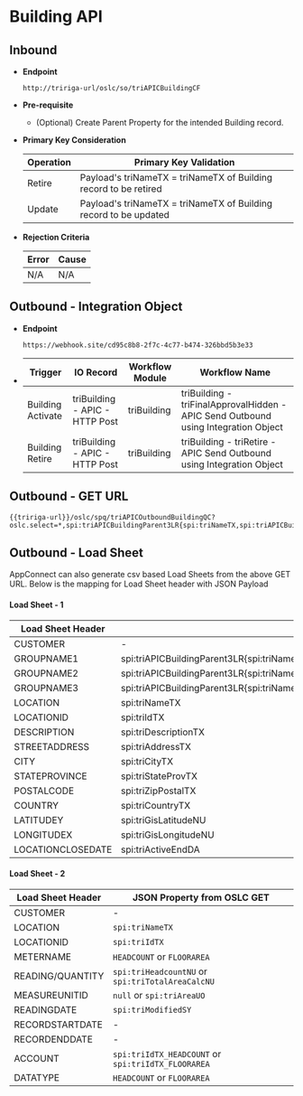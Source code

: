 # Building API


## Inbound

- **Endpoint**
  ```
  http://tririga-url/oslc/so/triAPICBuildingCF
  ```

- **Pre-requisite**
  
  - (Optional) Create Parent Property for the intended Building record.

- **Primary Key Consideration**

  Operation | Primary Key Validation
  ---|---
  Retire | Payload's triNameTX = triNameTX of Building record to be retired
  Update | Payload's triNameTX = triNameTX of Building record to be updated
  
- **Rejection Criteria**

  Error | Cause
  ---|---
  N/A | N/A

## Outbound - Integration Object

- **Endpoint**
  ```
  https://webhook.site/cd95c8b8-2f7c-4c77-b474-326bbd5b3e33
  ```
  
- Trigger | IO Record | Workflow Module | Workflow Name 
  ---|---|---|---
  Building Activate | triBuilding - APIC - HTTP Post | triBuilding | triBuilding - triFinalApprovalHidden - APIC Send Outbound using Integration Object 
  Building Retire | triBuilding - APIC - HTTP Post | triBuilding | triBuilding - triRetire - APIC Send Outbound using Integration Object 
  
  
## Outbound - GET URL

```
{{tririga-url}}/oslc/spq/triAPICOutboundBuildingQC?oslc.select=*,spi:triAPICBuildingParent3LR{spi:triNameTX,spi:triAPICBuildingParent2LR{spi:triNameTX,spi:triAPICBuildingParent1LR{spi:triNameTX}}}&oslc.paging=true&oslc.page=1&oslc.pageSize=2
```

## Outbound - Load Sheet

AppConnect can also generate csv based Load Sheets from the above GET URL. Below is the mapping for Load Sheet header with JSON Payload


#### Load Sheet - 1

Load Sheet Header | JSON Property from OSLC GET
---|---
CUSTOMER | -
GROUPNAME1 | spi:triAPICBuildingParent3LR{spi:triNameTX,spi:triAPICBuildingParent2LR{spi:triNameTX,spi:triAPICBuildingParent1LR{spi:triNameTX}}}
GROUPNAME2 | spi:triAPICBuildingParent3LR{spi:triNameTX,spi:triAPICBuildingParent2LR{spi:triNameTX}}
GROUPNAME3 | spi:triAPICBuildingParent3LR{spi:triNameTX}
LOCATION | spi:triNameTX
LOCATIONID | spi:triIdTX
DESCRIPTION | spi:triDescriptionTX
STREETADDRESS | spi:triAddressTX
CITY	| spi:triCityTX
STATEPROVINCE	| spi:triStateProvTX
POSTALCODE	 | spi:triZipPostalTX
COUNTRY	| spi:triCountryTX
LATITUDEY	| spi:triGisLatitudeNU
LONGITUDEX	| spi:triGisLongitudeNU
LOCATIONCLOSEDATE | spi:triActiveEndDA

#### Load Sheet - 2

Load Sheet Header | JSON Property from OSLC GET
---|---
CUSTOMER | -
LOCATION | `spi:triNameTX`
LOCATIONID | `spi:triIdTX`
METERNAME | `HEADCOUNT` or `FLOORAREA`
READING/QUANTITY | `spi:triHeadcountNU` or `spi:triTotalAreaCalcNU`
MEASUREUNITID | `null` or `spi:triAreaUO`
READINGDATE | `spi:triModifiedSY`
RECORDSTARTDATE	| -
RECORDENDDATE | -
ACCOUNT	| `spi:triIdTX_HEADCOUNT` or `spi:triIdTX_FLOORAREA`
DATATYPE | `HEADCOUNT` or `FLOORAREA`
